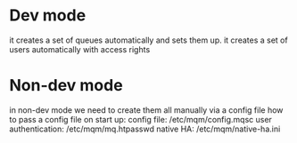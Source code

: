 # Dev mode
it creates a set of queues automatically and sets them up.
it creates a set of users automatically with access rights

# Non-dev mode
in non-dev mode we need to create them all manually via a config file
how to pass a config file on start up:
config file:
/etc/mqm/config.mqsc
user authentication:
/etc/mqm/mq.htpasswd
native HA:
/etc/mqm/native-ha.ini
